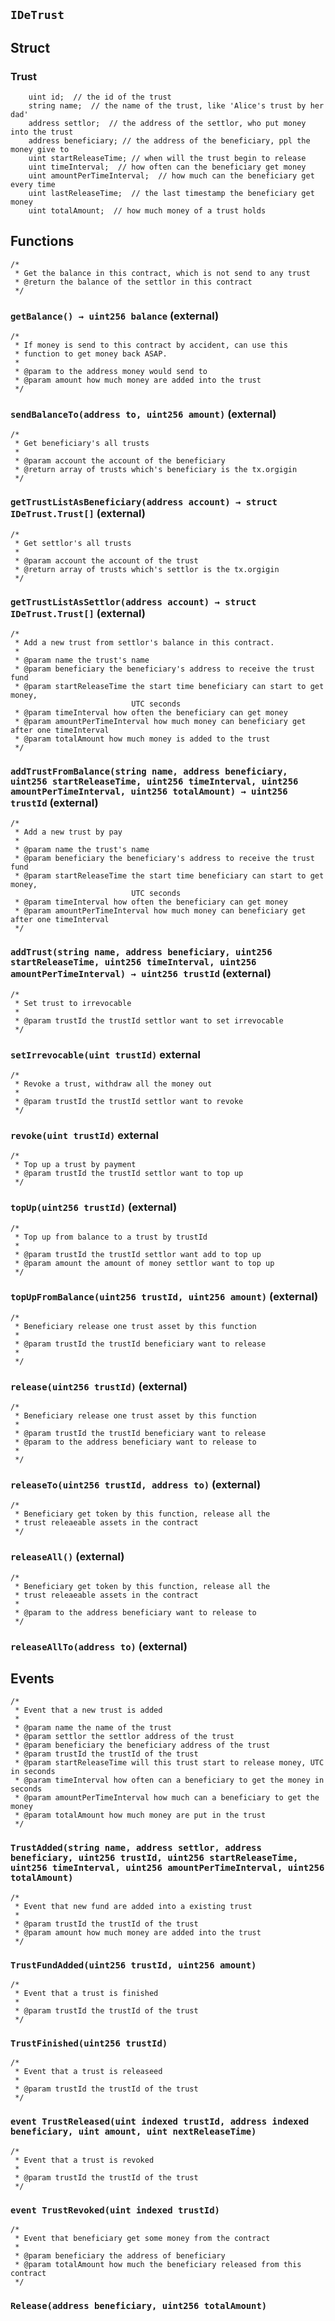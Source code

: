 ## `IDeTrust`

## Struct
### Trust
        uint id;  // the id of the trust
        string name;  // the name of the trust, like 'Alice's trust by her dad'
        address settlor;  // the address of the settlor, who put money into the trust
        address beneficiary; // the address of the beneficiary, ppl the money give to
        uint startReleaseTime; // when will the trust begin to release
        uint timeInterval;  // how often can the beneficiary get money
        uint amountPerTimeInterval;  // how much can the beneficiary get every time
        uint lastReleaseTime;  // the last timestamp the beneficiary get money
        uint totalAmount;  // how much money of a trust holds

## Functions



    /*
     * Get the balance in this contract, which is not send to any trust
     * @return the balance of the settlor in this contract
     */
### `getBalance() → uint256 balance` (external)




    /*
     * If money is send to this contract by accident, can use this
     * function to get money back ASAP.
     *
     * @param to the address money would send to
     * @param amount how much money are added into the trust
     */
### `sendBalanceTo(address to, uint256 amount)` (external)




    /*
     * Get beneficiary's all trusts
     *
     * @param account the account of the beneficiary
     * @return array of trusts which's beneficiary is the tx.orgigin
     */
### `getTrustListAsBeneficiary(address account) → struct IDeTrust.Trust[]` (external)




    /*
     * Get settlor's all trusts
     *
     * @param account the account of the trust
     * @return array of trusts which's settlor is the tx.orgigin
     */
### `getTrustListAsSettlor(address account) → struct IDeTrust.Trust[]` (external)




    /*
     * Add a new trust from settlor's balance in this contract.
     *
     * @param name the trust's name
     * @param beneficiary the beneficiary's address to receive the trust fund
     * @param startReleaseTime the start time beneficiary can start to get money,
                               UTC seconds
     * @param timeInterval how often the beneficiary can get money
     * @param amountPerTimeInterval how much money can beneficiary get after one timeInterval
     * @param totalAmount how much money is added to the trust
     */
### `addTrustFromBalance(string name, address beneficiary, uint256 startReleaseTime, uint256 timeInterval, uint256 amountPerTimeInterval, uint256 totalAmount) → uint256 trustId` (external)




    /*
     * Add a new trust by pay
     *
     * @param name the trust's name
     * @param beneficiary the beneficiary's address to receive the trust fund
     * @param startReleaseTime the start time beneficiary can start to get money,
                               UTC seconds
     * @param timeInterval how often the beneficiary can get money
     * @param amountPerTimeInterval how much money can beneficiary get after one timeInterval
     */
### `addTrust(string name, address beneficiary, uint256 startReleaseTime, uint256 timeInterval, uint256 amountPerTimeInterval) → uint256 trustId` (external)



    /*
     * Set trust to irrevocable
     *
     * @param trustId the trustId settlor want to set irrevocable
     */
### `setIrrevocable(uint trustId)` external


    /*
     * Revoke a trust, withdraw all the money out
     *
     * @param trustId the trustId settlor want to revoke
     */
### `revoke(uint trustId)` external



    /*
     * Top up a trust by payment
     * @param trustId the trustId settlor want to top up
     */
### `topUp(uint256 trustId)` (external)



    /*
     * Top up from balance to a trust by trustId
     *
     * @param trustId the trustId settlor want add to top up
     * @param amount the amount of money settlor want to top up
     */
### `topUpFromBalance(uint256 trustId, uint256 amount)` (external)




    /*
     * Beneficiary release one trust asset by this function
     *
     * @param trustId the trustId beneficiary want to release
     *
     */
### `release(uint256 trustId)` (external)




    /*
     * Beneficiary release one trust asset by this function
     *
     * @param trustId the trustId beneficiary want to release
     * @param to the address beneficiary want to release to
     *
     */
### `releaseTo(uint256 trustId, address to)` (external)




    /*
     * Beneficiary get token by this function, release all the
     * trust releaeable assets in the contract
     */
### `releaseAll()` (external)



    /*
     * Beneficiary get token by this function, release all the
     * trust releaeable assets in the contract
     *
     * @param to the address beneficiary want to release to
     */
### `releaseAllTo(address to)` (external)



## Events


    /*
     * Event that a new trust is added
     *
     * @param name the name of the trust
     * @param settlor the settlor address of the trust
     * @param beneficiary the beneficiary address of the trust
     * @param trustId the trustId of the trust
     * @param startReleaseTime will this trust start to release money, UTC in seconds
     * @param timeInterval how often can a beneficiary to get the money in seconds
     * @param amountPerTimeInterval how much can a beneficiary to get the money
     * @param totalAmount how much money are put in the trust
     */
### `TrustAdded(string name, address settlor, address beneficiary, uint256 trustId, uint256 startReleaseTime, uint256 timeInterval, uint256 amountPerTimeInterval, uint256 totalAmount)`




    /*
     * Event that new fund are added into a existing trust
     *
     * @param trustId the trustId of the trust
     * @param amount how much money are added into the trust
     */
### `TrustFundAdded(uint256 trustId, uint256 amount)`




    /*
     * Event that a trust is finished
     *
     * @param trustId the trustId of the trust
     */
### `TrustFinished(uint256 trustId)`




    /*
     * Event that a trust is releaseed
     *
     * @param trustId the trustId of the trust
     */
### `event TrustReleased(uint indexed trustId, address indexed beneficiary, uint amount, uint nextReleaseTime)`




    /*
     * Event that a trust is revoked
     *
     * @param trustId the trustId of the trust
     */
### `event TrustRevoked(uint indexed trustId)`




    /*
     * Event that beneficiary get some money from the contract
     *
     * @param beneficiary the address of beneficiary
     * @param totalAmount how much the beneficiary released from this contract
     */
### `Release(address beneficiary, uint256 totalAmount)`
